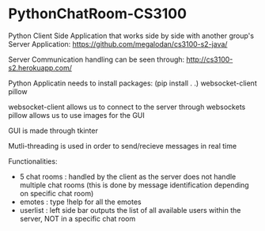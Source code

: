 # PythonChatRoom-CS3100
Python Client Side Application that works side by side with another group's Server Application: https://github.com/megalodan/cs3100-s2-java/

Server Communication handling can be seen through: http://cs3100-s2.herokuapp.com/

Python Applicatin needs to install packages: (pip install . .)
websocket-client
pillow

websocket-client allows us to connect to the server through websockets
pillow allows us to use images for the GUI

GUI is made through tkinter

Mutli-threading is used in order to send/recieve messages in real time

Functionalities:
- 5 chat rooms : handled by the client as the server does not handle multiple chat rooms (this is done by message identification depending on specific chat room)
- emotes : type !help for all the emotes
- userlist : left side bar outputs the list of all available users within the server, NOT in a specific chat room
